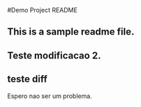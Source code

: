 #Demo Project README



## This is a sample readme file.


## Teste modificacao 2.
## teste diff

Espero nao ser um problema.